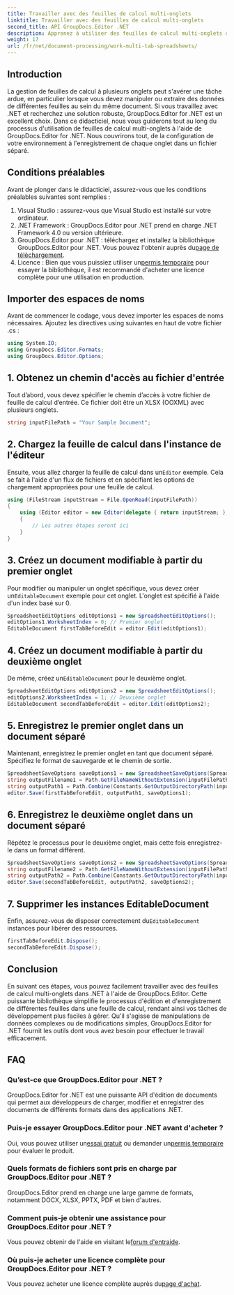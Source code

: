 ```yaml
---
title: Travailler avec des feuilles de calcul multi-onglets
linktitle: Travailler avec des feuilles de calcul multi-onglets
second_title: API GroupDocs.Editor .NET
description: Apprenez à utiliser des feuilles de calcul multi-onglets dans .NET à l'aide de GroupDocs.Editor. Guide étape par étape, exemples de code et meilleures pratiques inclus.
weight: 17
url: /fr/net/document-processing/work-multi-tab-spreadsheets/
---
```

## Introduction
La gestion de feuilles de calcul à plusieurs onglets peut s'avérer une tâche ardue, en particulier lorsque vous devez manipuler ou extraire des données de différentes feuilles au sein du même document. Si vous travaillez avec .NET et recherchez une solution robuste, GroupDocs.Editor for .NET est un excellent choix. Dans ce didacticiel, nous vous guiderons tout au long du processus d'utilisation de feuilles de calcul multi-onglets à l'aide de GroupDocs.Editor for .NET. Nous couvrirons tout, de la configuration de votre environnement à l'enregistrement de chaque onglet dans un fichier séparé.
## Conditions préalables
Avant de plonger dans le didacticiel, assurez-vous que les conditions préalables suivantes sont remplies :
1. Visual Studio : assurez-vous que Visual Studio est installé sur votre ordinateur.
2. .NET Framework : GroupDocs.Editor pour .NET prend en charge .NET Framework 4.0 ou version ultérieure.
3. GroupDocs.Editor pour .NET : téléchargez et installez la bibliothèque GroupDocs.Editor pour .NET. Vous pouvez l'obtenir auprès du[page de téléchargement](https://releases.groupdocs.com/editor/net/).
4.  Licence : Bien que vous puissiez utiliser un[permis temporaire](https://purchase.groupdocs.com/temporary-license/) pour essayer la bibliothèque, il est recommandé d'acheter une licence complète pour une utilisation en production.
## Importer des espaces de noms
Avant de commencer le codage, vous devez importer les espaces de noms nécessaires. Ajoutez les directives using suivantes en haut de votre fichier .cs :
```csharp
using System.IO;
using GroupDocs.Editor.Formats;
using GroupDocs.Editor.Options;
```
## 1. Obtenez un chemin d'accès au fichier d'entrée
Tout d’abord, vous devez spécifier le chemin d’accès à votre fichier de feuille de calcul d’entrée. Ce fichier doit être un XLSX (OOXML) avec plusieurs onglets.
```csharp
string inputFilePath = "Your Sample Document";
```
## 2. Chargez la feuille de calcul dans l'instance de l'éditeur
 Ensuite, vous allez charger la feuille de calcul dans un`Editor` exemple. Cela se fait à l'aide d'un flux de fichiers et en spécifiant les options de chargement appropriées pour une feuille de calcul.
```csharp
using (FileStream inputStream = File.OpenRead(inputFilePath))
{
    using (Editor editor = new Editor(delegate { return inputStream; }, delegate { return new SpreadsheetLoadOptions(); }))
    {
        // Les autres étapes seront ici
    }
}
```
## 3. Créez un document modifiable à partir du premier onglet
 Pour modifier ou manipuler un onglet spécifique, vous devez créer un`EditableDocument` exemple pour cet onglet. L'onglet est spécifié à l'aide d'un index basé sur 0.
```csharp
SpreadsheetEditOptions editOptions1 = new SpreadsheetEditOptions();
editOptions1.WorksheetIndex = 0; // Premier onglet
EditableDocument firstTabBeforeEdit = editor.Edit(editOptions1);
```
## 4. Créez un document modifiable à partir du deuxième onglet
 De même, créez un`EditableDocument` pour le deuxième onglet.
```csharp
SpreadsheetEditOptions editOptions2 = new SpreadsheetEditOptions();
editOptions2.WorksheetIndex = 1; // Deuxième onglet
EditableDocument secondTabBeforeEdit = editor.Edit(editOptions2);
```
## 5. Enregistrez le premier onglet dans un document séparé
Maintenant, enregistrez le premier onglet en tant que document séparé. Spécifiez le format de sauvegarde et le chemin de sortie.
```csharp
SpreadsheetSaveOptions saveOptions1 = new SpreadsheetSaveOptions(SpreadsheetFormats.Xlsm);
string outputFilename1 = Path.GetFileNameWithoutExtension(inputFilePath) + "_tab1.xlsm";
string outputPath1 = Path.Combine(Constants.GetOutputDirectoryPath(inputFilePath), outputFilename1);
editor.Save(firstTabBeforeEdit, outputPath1, saveOptions1);
```
## 6. Enregistrez le deuxième onglet dans un document séparé
Répétez le processus pour le deuxième onglet, mais cette fois enregistrez-le dans un format différent.
```csharp
SpreadsheetSaveOptions saveOptions2 = new SpreadsheetSaveOptions(SpreadsheetFormats.Xlsb);
string outputFilename2 = Path.GetFileNameWithoutExtension(inputFilePath) + "_tab2.xlsb";
string outputPath2 = Path.Combine(Constants.GetOutputDirectoryPath(inputFilePath), outputFilename2);
editor.Save(secondTabBeforeEdit, outputPath2, saveOptions2);
```
## 7. Supprimer les instances EditableDocument
 Enfin, assurez-vous de disposer correctement du`EditableDocument` instances pour libérer des ressources.
```csharp
firstTabBeforeEdit.Dispose();
secondTabBeforeEdit.Dispose();
```

## Conclusion
En suivant ces étapes, vous pouvez facilement travailler avec des feuilles de calcul multi-onglets dans .NET à l'aide de GroupDocs.Editor. Cette puissante bibliothèque simplifie le processus d'édition et d'enregistrement de différentes feuilles dans une feuille de calcul, rendant ainsi vos tâches de développement plus faciles à gérer. Qu'il s'agisse de manipulations de données complexes ou de modifications simples, GroupDocs.Editor for .NET fournit les outils dont vous avez besoin pour effectuer le travail efficacement.
## FAQ
### Qu’est-ce que GroupDocs.Editor pour .NET ?
GroupDocs.Editor for .NET est une puissante API d'édition de documents qui permet aux développeurs de charger, modifier et enregistrer des documents de différents formats dans des applications .NET.
### Puis-je essayer GroupDocs.Editor pour .NET avant d'acheter ?
 Oui, vous pouvez utiliser un[essai gratuit](https://releases.groupdocs.com/) ou demander un[permis temporaire](https://purchase.groupdocs.com/temporary-license/) pour évaluer le produit.
### Quels formats de fichiers sont pris en charge par GroupDocs.Editor pour .NET ?
GroupDocs.Editor prend en charge une large gamme de formats, notamment DOCX, XLSX, PPTX, PDF et bien d'autres.
### Comment puis-je obtenir une assistance pour GroupDocs.Editor pour .NET ?
 Vous pouvez obtenir de l'aide en visitant le[forum d'entraide](https://forum.groupdocs.com/c/editor/20).
### Où puis-je acheter une licence complète pour GroupDocs.Editor pour .NET ?
 Vous pouvez acheter une licence complète auprès du[page d'achat](https://purchase.groupdocs.com/buy).